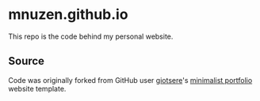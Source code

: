 # mnuzen.github.io

This repo is the code behind my personal website.

## Source

Code was originally forked from GitHub user [giotsere](https://github.com/giotsere)'s [minimalist portfolio](https://github.com/giotsere/minimalist-portfolio) website template. 

